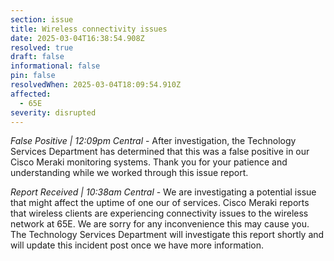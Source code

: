 ```yaml
---
section: issue
title: Wireless connectivity issues
date: 2025-03-04T16:38:54.908Z
resolved: true
draft: false
informational: false
pin: false
resolvedWhen: 2025-03-04T18:09:54.910Z
affected:
  - 65E
severity: disrupted
---
```

*False Positive | 12:09pm Central* - After investigation, the Technology Services Department has determined that this was a false positive in our Cisco Meraki monitoring systems. Thank you for your patience and understanding while we worked through this issue report.

*Report Received | 10:38am Central* - We are investigating a potential issue that might affect the uptime of one our of services. Cisco Meraki reports that wireless clients are experiencing connectivity issues to the wireless network at 65E. We are sorry for any inconvenience this may cause you. The Technology Services Department will investigate this report shortly and will update this incident post once we have more information.